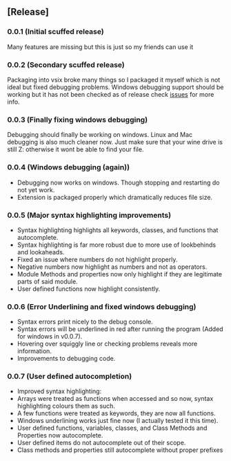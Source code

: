 ## [Release]

### 0.0.1 (Initial scuffed release)

Many features are missing but this is just so my friends can use it

### 0.0.2 (Secondary scuffed release)

Packaging into vsix broke many things so I packaged it myself which is not ideal but fixed debugging problems.
Windows debugging support should be working but it has not been checked as of release check [issues](https://github.com/Jumner/TuringVscode/issues) for more info.

### 0.0.3 (Finally fixing windows debugging)

Debugging should finally be working on windows. Linux and Mac debugging is also much cleaner now. Just make sure that your wine drive is still Z: otherwise it wont be able to find your file.

### 0.0.4 (Windows debugging (again))

- Debugging now works on windows. Though stopping and restarting do not yet work.
- Extension is packaged properly which dramatically reduces file size.

### 0.0.5 (Major syntax highlighting improvements)

- Syntax highlighting highlights all keywords, classes, and functions that autocomplete.
- Syntax highlighting is far more robust due to more use of lookbehinds and lookaheads.
- Fixed an issue where numbers do not highlight properly.
- Negative numbers now highlight as numbers and not as operators.
- Module Methods and properties now only highlight if they are legitimate parts of said module.
- User defined functions now highlight consistently.

### 0.0.6 (Error Underlining and fixed windows debugging)

- Syntax errors print nicely to the debug console.
- Syntax errors will be underlined in red after running the program (Added for windows in v0.0.7).
- Hovering over squiggly line or checking problems reveals more information.
- Improvements to debugging code.

### 0.0.7 (User defined autocompletion)

- Improved syntax highlighting:
- Arrays were treated as functions when accessed and so now, syntax highlighting colours them as such.
- A few functions were treated as keywords, they are now all functions.
- Windows underlining works just fine now (I actually tested it this time). 
- User defined functions, variables, classes, and Class Methods and Properties now autocomplete.
- User defined items do not autocomplete out of their scope.
- Class methods and properties still autocomplete without proper prefixes